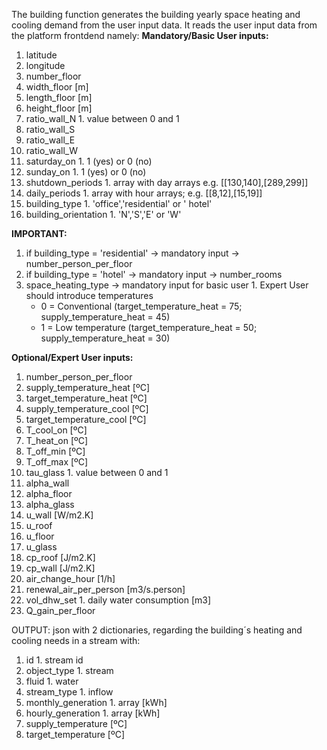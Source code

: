The building function generates the building yearly space heating and cooling demand from the user input data.
It reads the user input data from the platform frontdend namely:
**Mandatory/Basic User inputs:**
1. latitude
1. longitude
1. number_floor
1. width_floor [m]
1. length_floor [m]
1. height_floor [m]
1. ratio_wall_N 1. value between  0 and 1
1. ratio_wall_S
1. ratio_wall_E
1. ratio_wall_W
1. saturday_on 1. 1 (yes)  or 0 (no)
1. sunday_on 1. 1 (yes)  or 0 (no)
1. shutdown_periods 1. array with day arrays e.g. [[130,140],[289,299]]
1. daily_periods 1. array with hour arrays; e.g. [[8,12],[15,19]]
1. building_type 1. 'office','residential' or ' hotel'
1. building_orientation 1. 'N','S','E' or 'W'

**IMPORTANT:**
1. if  building_type = 'residential' -> mandatory input -> number_person_per_floor
1. if  building_type = 'hotel' -> mandatory input -> number_rooms
1. space_heating_type -> mandatory input for basic user 1. Expert User should introduce temperatures
    - 0 = Conventional (target_temperature_heat = 75; supply_temperature_heat = 45)
    - 1 = Low temperature (target_temperature_heat = 50; supply_temperature_heat = 30)

**Optional/Expert User inputs:**
1. number_person_per_floor
1. supply_temperature_heat [ºC]
1. target_temperature_heat [ºC]
1. supply_temperature_cool [ºC]
1. target_temperature_cool [ºC]
1. T_cool_on [ºC]
1. T_heat_on [ºC]
1. T_off_min [ºC]
1. T_off_max [ºC]
1. tau_glass 1. value between  0 and 1
1. alpha_wall
1. alpha_floor
1. alpha_glass
1. u_wall [W/m2.K]
1. u_roof
1. u_floor
1. u_glass
1. cp_roof [J/m2.K]
1. cp_wall [J/m2.K]
1. air_change_hour [1/h]
1. renewal_air_per_person  [m3/s.person]
1. vol_dhw_set 1. daily water consumption [m3]
1. Q_gain_per_floor


OUTPUT: json with 2 dictionaries, regarding the building´s heating and cooling needs in a stream with:
1. id 1. stream id
1. object_type 1. stream
1. fluid 1. water
1. stream_type 1. inflow
1. monthly_generation 1. array [kWh]
1. hourly_generation 1. array [kWh]
1. supply_temperature [ºC]
1. target_temperature [ºC]

